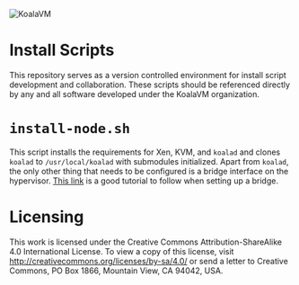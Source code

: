 ![KoalaVM](http://dpr.clayfreeman.com/1kRYJ+ "KoalaVM")

Install Scripts
===============

This repository serves as a version controlled environment for install script
development and collaboration.  These scripts should be referenced directly by
any and all software developed under the KoalaVM organization.

`install-node.sh`
=================

This script installs the requirements for Xen, KVM, and `koalad` and clones
`koalad` to `/usr/local/koalad` with submodules initialized.  Apart from
`koalad`, the only other thing that needs to be configured is a bridge interface
on the hypervisor.
[This link](https://help.ubuntu.com/community/KVM/Networking#Bridged_Networking)
is a good tutorial to follow when setting up a bridge.

Licensing
=========

This work is licensed under the Creative Commons Attribution-ShareAlike 4.0
International License. To view a copy of this license, visit
http://creativecommons.org/licenses/by-sa/4.0/ or send a letter to Creative
Commons, PO Box 1866, Mountain View, CA 94042, USA.
